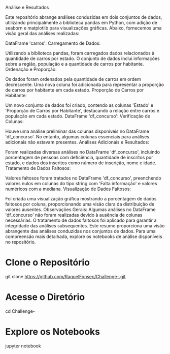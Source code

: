 Análise e Resultados 

Este repositório abrange análises conduzidas em dois conjuntos de dados, utilizando principalmente a biblioteca pandas em Python, com adição de seaborn e matplotlib para visualizações gráficas. Abaixo, fornecemos uma visão geral das análises realizadas:

DataFrame 'carros':
Carregamento de Dados:

Utilizando a biblioteca pandas, foram carregados dados relacionados à quantidade de carros por estado. O conjunto de dados inclui informações sobre a região, população e a quantidade de carros por habitante.
Ordenação e Proporção:

Os dados foram ordenados pela quantidade de carros em ordem decrescente.
Uma nova coluna foi adicionada para representar a proporção de carros por habitante em cada estado.
Proporção de Carros por Habitante:

Um novo conjunto de dados foi criado, contendo as colunas 'Estado' e 'Proporção de Carros por Habitante', destacando a relação entre carros e população em cada estado.
DataFrame 'df_concurso':
Verificação de Colunas:

Houve uma análise preliminar das colunas disponíveis no DataFrame 'df_concurso'. No entanto, algumas colunas essenciais para análises adicionais não estavam presentes.
Análises Adicionais e Resultados:

Foram realizadas diversas análises no DataFrame 'df_concurso', incluindo porcentagem de pessoas com deficiência, quantidade de inscritos por estado, e dados dos inscritos como número de inscrição, nome e idade.
Tratamento de Dados Faltosos:

Valores faltosos foram tratados no DataFrame 'df_concurso', preenchendo valores nulos em colunas do tipo string com 'Falta informação' e valores numéricos com a mediana.
Visualização de Dados Faltosos:

Foi criada uma visualização gráfica mostrando a porcentagem de dados faltosos por coluna, proporcionando uma visão clara da distribuição de valores ausentes.
Observações Gerais:
Algumas análises no DataFrame 'df_concurso' não foram realizadas devido à ausência de colunas necessárias.
O tratamento de dados faltosos foi aplicado para garantir a integridade das análises subsequentes.
Este resumo proporciona uma visão abrangente das análises conduzidas nos conjuntos de dados. Para uma compreensão mais detalhada, explore os notebooks de análise disponíveis no repositório.

# Clone o Repositório
git clone https://github.com/RaquelFonsec/Challenge-.git

# Acesse o Diretório
cd Challenge-

# Explore os Notebooks
jupyter notebook
